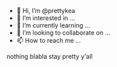 - 👋 Hi, I’m @prettykea
- 👀 I’m interested in ...
- 🌱 I’m currently learning ...
- 💞️ I’m looking to collaborate on ...
- 📫 How to reach me ...

<!---
prettykea/prettykea is a ✨ special ✨ repository because its `README.md` (this file) appears on your GitHub profile.
You can click the Preview link to take a look at your changes.
--->
nothing blabla stay pretty y'all 
